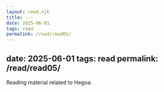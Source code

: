 ```yaml
---
layout: read.njk
title: ---
date: 2025-06-01
tags: read
permalink: /read/read05/
---
```


date: 2025-06-01
tags: read
permalink: /read/read05/
---

Reading material related to Hegoa.
